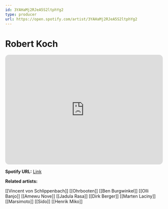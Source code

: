 ```yaml
---
id: 3YAHaMj2RJeA5S2ltphYg2
type: producer
url: https://open.spotify.com/artist/3YAHaMj2RJeA5S2ltphYg2
---
```

# Robert Koch

<iframe style="border-radius:12px" src="https://open.spotify.com/embed/artist/3YAHaMj2RJeA5S2ltphYg2" width="100%" height="352" frameBorder="0" allowfullscreen="" allow="autoplay; clipboard-write; encrypted-media; fullscreen; picture-in-picture" loading="lazy"></iframe>

**Spotify URL:** [Link](https://open.spotify.com/artist/3YAHaMj2RJeA5S2ltphYg2)

**Related artists:**

[[Vincent von Schlippenbach]]
[[Ohrbooten]]
[[Ben Burgwinkel]]
[[Olli Banjo]]
[[Amewu Nove]]
[[Jadula Rasa]]
[[Dirk Berger]]
[[Marten Laciny]]
[[Marsimoto]]
[[Sido]]
[[Henrik Miko]]
